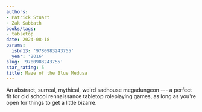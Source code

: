 ```yaml
---
authors:
- Patrick Stuart
- Zak Sabbath
books/tags:
- tabletop
date: 2024-08-18
params:
  isbn13: '9780983243755'
  year: '2016'
slug: '9780983243755'
star_rating: 5
title: Maze of the Blue Medusa
---
```


An abstract, surreal, mythical, weird sadhouse megadungeon --- a perfect fit for old school rennaissance tabletop roleplaying games, as long as you're open for things to get a little bizarre.


<!--more-->